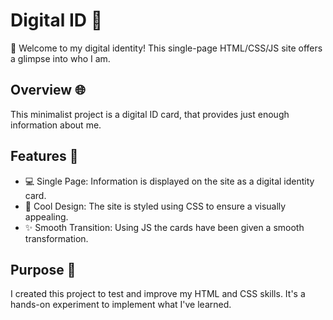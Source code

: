 # Digital ID 👤

👋 Welcome to my digital identity! This single-page HTML/CSS/JS site offers a glimpse into who I am.

## Overview 🌐

This minimalist project is a digital ID card, that provides just enough information about me.

## Features 🚀

- 💻 Single Page: Information is displayed on the site as a digital identity card.
- 🎨 Cool Design: The site is styled using CSS to ensure a visually appealing.
- ✨ Smooth Transition: Using JS the cards have been given a smooth transformation.

## Purpose 🧪

I created this project to test and improve my HTML and CSS skills. It's a hands-on experiment to implement what I've learned.
